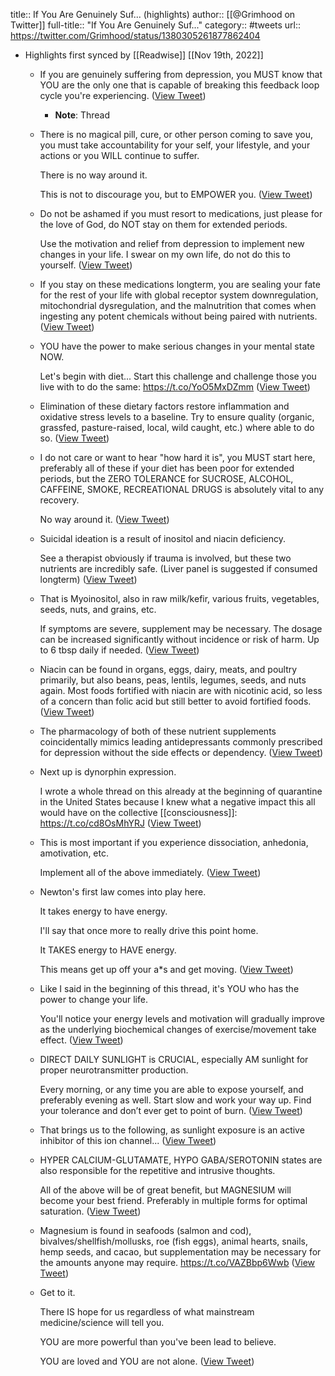 title:: If You Are Genuinely Suf... (highlights)
author:: [[@Grimhood on Twitter]]
full-title:: "If You Are Genuinely Suf..."
category:: #tweets
url:: https://twitter.com/Grimhood/status/1380305261877862404

- Highlights first synced by [[Readwise]] [[Nov 19th, 2022]]
	- If you are genuinely suffering from depression, you MUST know that YOU are the only one that is capable of breaking this feedback loop cycle you're experiencing. ([View Tweet](https://twitter.com/Grimhood/status/1380305261877862404))
		- **Note**: Thread
	- There is no magical pill, cure, or other person coming to save you, you must take accountability for your self, your lifestyle, and your actions or you WILL continue to suffer.
	  
	  There is no way around it.
	  
	  This is not to discourage you, but to EMPOWER you. ([View Tweet](https://twitter.com/Grimhood/status/1380305689986224128))
	- Do not be ashamed if you must resort to medications, just please for the love of God, do NOT stay on them for extended periods.
	  
	  Use the motivation and relief from depression to implement new changes in your life. I swear on my own life, do not do this to yourself. ([View Tweet](https://twitter.com/Grimhood/status/1380305692804837376))
	- If you stay on these medications longterm, you are sealing your fate for the rest of your life with global receptor system downregulation, mitochondrial dysregulation, and the malnutrition that comes when ingesting any potent chemicals without being paired with nutrients. ([View Tweet](https://twitter.com/Grimhood/status/1380305852502958080))
	- YOU have the power to make serious changes in your mental state NOW. 
	  
	  Let's begin with diet... Start this challenge and challenge those you live with to do the same: https://t.co/YoO5MxDZmm ([View Tweet](https://twitter.com/Grimhood/status/1380306434433282051))
	- Elimination of these dietary factors restore inflammation and oxidative stress levels to a baseline. Try to ensure quality (organic, grassfed, pasture-raised, local, wild caught, etc.) where able to do so. ([View Tweet](https://twitter.com/Grimhood/status/1380306734426644480))
	- I do not care or want to hear "how hard it is", you MUST start here, preferably all of these if your diet has been poor for extended periods, but the ZERO TOLERANCE for SUCROSE, ALCOHOL, CAFFEINE, SMOKE, RECREATIONAL DRUGS is absolutely vital to any recovery.
	  
	  No way around it. ([View Tweet](https://twitter.com/Grimhood/status/1380307003428401152))
	- Suicidal ideation is a result of inositol and niacin deficiency.
	  
	  See a therapist obviously if trauma is involved, but these two nutrients are incredibly safe. (Liver panel is suggested if consumed longterm) ([View Tweet](https://twitter.com/Grimhood/status/1380308304874795008))
	- That is Myoinositol, also in raw milk/kefir, various fruits, vegetables, seeds, nuts, and grains, etc.
	  
	  If symptoms are severe, supplement may be necessary. The dosage can be increased significantly without incidence or risk of harm. Up to 6 tbsp daily if needed. ([View Tweet](https://twitter.com/Grimhood/status/1380308307089399809))
	- Niacin can be found in organs,  eggs, dairy, meats, and poultry primarily, but also beans, peas, lentils, legumes, seeds, and nuts again. Most foods fortified with niacin are with nicotinic acid, so less of a concern than folic acid but still better to avoid fortified foods. ([View Tweet](https://twitter.com/Grimhood/status/1380308308544790530))
	- The pharmacology of both of these nutrient supplements coincidentally mimics leading antidepressants commonly prescribed for depression without the side effects or dependency. ([View Tweet](https://twitter.com/Grimhood/status/1380308449959899138))
	- Next up is dynorphin expression.
	  
	  I wrote a whole thread on this already at the beginning of quarantine in the United States because I knew what a negative impact this all would have on the collective [[consciousness]]: https://t.co/cd8OsMhYRJ ([View Tweet](https://twitter.com/Grimhood/status/1380308852336259072))
	- This is most important if you experience dissociation, anhedonia, amotivation, etc.
	  
	  Implement all of the above immediately. ([View Tweet](https://twitter.com/Grimhood/status/1380309275512217606))
	- Newton's first law comes into play here.
	  
	  It takes energy to have energy.
	  
	  I'll say that once more to really drive this point home.
	  
	  It TAKES energy to HAVE energy.
	  
	  This means get up off your a*s and get moving. ([View Tweet](https://twitter.com/Grimhood/status/1380309557029658634))
	- Like I said in the beginning of this thread, it's YOU who has the power to change your life.
	  
	  You'll notice your energy levels and motivation will gradually improve as the underlying biochemical changes of exercise/movement take effect. ([View Tweet](https://twitter.com/Grimhood/status/1380309560079101952))
	- DIRECT DAILY SUNLIGHT is CRUCIAL, especially AM sunlight for proper neurotransmitter production.
	  
	  Every morning, or any time you are able to expose yourself, and preferably evening as well. Start slow and work your way up. Find your tolerance and don’t ever get to point of burn. ([View Tweet](https://twitter.com/Grimhood/status/1380310296661782528))
	- That brings us to the following, as sunlight exposure is an active inhibitor of this ion channel... ([View Tweet](https://twitter.com/Grimhood/status/1380310299585126401))
	- HYPER CALCIUM-GLUTAMATE, HYPO GABA/SEROTONIN states are also responsible for the repetitive and intrusive thoughts.
	  
	  All of the above will be of great benefit, but MAGNESIUM will become your best friend. Preferably in multiple forms for optimal saturation. ([View Tweet](https://twitter.com/Grimhood/status/1380310302583967744))
	- Magnesium is found in seafoods (salmon and cod), bivalves/shellfish/mollusks, roe (fish eggs), animal hearts, snails, hemp seeds, and cacao, but supplementation may be necessary for the amounts anyone may require. https://t.co/VAZBbp6Wwb ([View Tweet](https://twitter.com/Grimhood/status/1380311870431657985))
	- Get to it.
	  
	  There IS hope for us regardless of what mainstream medicine/science will tell you.
	  
	  YOU are more powerful than you've been lead to believe.
	  
	  YOU are loved and YOU are not alone. ([View Tweet](https://twitter.com/Grimhood/status/1380311963142516738))